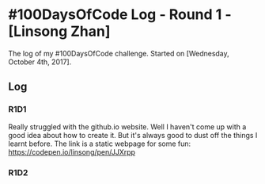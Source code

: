 # #100DaysOfCode Log - Round 1 - [Linsong Zhan]

The log of my #100DaysOfCode challenge. Started on [Wednesday, October 4th, 2017].

## Log

### R1D1 
Really struggled with the github.io website. Well I haven't come up with a good idea about how to create it. But it's always good to dust off the things I learnt before. The link is a static webpage for some fun: 
https://codepen.io/linsong/pen/JJXrpp

### R1D2
